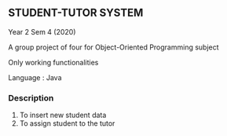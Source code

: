 ## STUDENT-TUTOR SYSTEM

Year 2 Sem 4 (2020)

A group project of four for Object-Oriented Programming subject

Only working functionalities

Language : Java

### Description
1. To insert new student data
2. To assign student to the tutor
